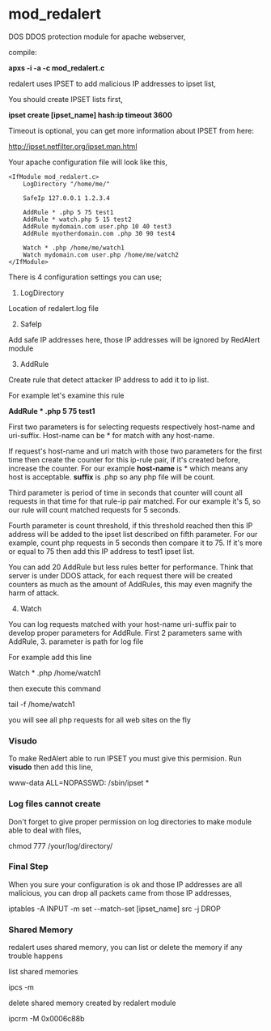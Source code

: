 # mod_redalert
DOS DDOS protection module for apache webserver,

compile:

**apxs -i -a -c mod_redalert.c**

redalert uses IPSET to add malicious IP addresses to ipset list,

You should create IPSET lists first,

**ipset create [ipset_name] hash:ip timeout 3600**

Timeout is optional, you can get more information about IPSET from here:

http://ipset.netfilter.org/ipset.man.html

Your apache configuration file will look like this,

```
<IfModule mod_redalert.c>
	LogDirectory "/home/me/"
	
	SafeIp 127.0.0.1 1.2.3.4
	
	AddRule * .php 5 75 test1
	AddRule * watch.php 5 15 test2
	AddRule mydomain.com user.php 10 40 test3
	AddRule myotherdomain.com .php 30 90 test4
	
	Watch * .php /home/me/watch1
	Watch mydomain.com user.php /home/me/watch2
</IfModule>
```

There is 4 configuration settings you can use;

1. LogDirectory

Location of redalert.log file

2. SafeIp

Add safe IP addresses here, those IP addresses will be ignored by RedAlert module

3. AddRule

Create rule that detect  attacker IP address to add it to ip list. 

For example let's examine this rule 

**AddRule * .php 5 75 test1**

First two parameters is for selecting requests respectively host-name and uri-suffix. Host-name can be * for match with any host-name.
				
If request's host-name and uri match with those two parameters for the first time then create the counter for this ip-rule pair, if it's created before, increase the counter. For our example **host-name** is * which means any host is acceptable. **suffix** is .php so any php file will be count.
			
Third parameter is period of time in seconds that counter will count all requests in that time for that rule-ip pair matched. For our example it's 5, so our rule will count matched requests for 5 seconds.
				
Fourth parameter is count threshold, if this threshold reached then this IP address will be added to the ipset list described on fifth parameter. For our example, count php requests in 5 seconds then compare it to 75. If it's more or equal to 75 then add this IP address to test1 ipset list.

You can add 20 AddRule but less rules better for performance. Think that server is under DDOS attack, for each request there will be created counters as much as the amount of AddRules, this may even magnify the harm of attack.

4. Watch

You can log requests matched with your host-name uri-suffix pair to develop proper parameters for AddRule. First 2 parameters same with AddRule, 3. parameter is path for log file

For example add this line 

Watch * .php /home/watch1

then execute this command

tail -f /home/watch1

you will see all php requests for all web sites on the fly

### Visudo

To make RedAlert able to run IPSET you must give this permision.  Run **visudo** then add this line,

www-data ALL=NOPASSWD: /sbin/ipset *

### Log files cannot create

Don't forget to give proper permission on log directories to make module able to deal with files,

chmod 777 /your/log/directory/

### Final Step

When you sure your configuration is ok and those IP addresses are all malicious, you can drop all packets came from those IP addresses,

iptables -A INPUT -m set --match-set [ipset_name] src -j DROP

### Shared Memory

redalert uses shared memory, you can list or delete the memory if any trouble happens

list shared memories

ipcs -m

delete shared memory created by redalert module

ipcrm -M 0x0006c88b
